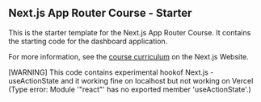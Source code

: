 ## Next.js App Router Course - Starter

This is the starter template for the Next.js App Router Course. It contains the starting code for the dashboard application.

For more information, see the [course curriculum](https://nextjs.org/learn) on the Next.js Website.

[WARNING] This code contains experimental hookof Next.js - useActionState  and  it working fine on  localhost  but not  working  on  Vercel
(Type error: Module '"react"' has no exported member 'useActionState'.)
